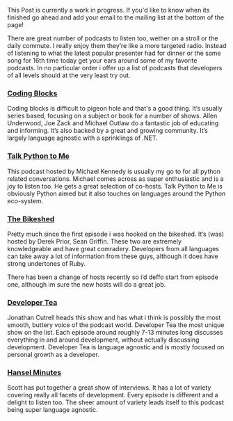 <div  class="markdown-info">
 
<div  class="markdown-info-body">

This Post is currently a work in progress. If you'd like to know when its finished go ahead and add your email to the mailing list at the bottom of the page!

</div>
</div>


There are great number of podcasts to listen too, wether on a stroll or the daily commute. I really enjoy them they’re like a more targeted radio. Instead of listening to what the latest popular presenter had for dinner or the same song for 16th time today get your ears around some of my favorite podcasts. In no particular order i offer up a list of podcasts that developers of all levels should at the very least try out.

### [Coding Blocks](https://www.codingblocks.net/)

Coding blocks is difficult to pigeon hole and that's a good thing. It’s usually series based, focusing on a subject or book for a number of shows. Allen Underwood, Joe Zack and Michael Outlaw do a fantastic job of educating and informing. It’s also backed by a great and growing community. It’s largely language agnostic with a sprinklings of .NET.

### [Talk Python to Me](https://talkpython.fm/)

This podcast hosted by Michael Kennedy is usually my go to for all python related conversations. Michael comes across as super enthusiastic and is a joy to listen too. He gets a great selection of co-hosts. Talk Python to Me is obviously Python aimed but it also touches on languages around the Python eco-system.

### [The Bikeshed](http://bikeshed.fm/)

Pretty much since the first episode i was hooked on the bikeshed. It’s (was) hosted by Derek Prior, Sean Griffin. These two are extremely knowledgeable and have great comradery. Developers from all languages can take away a lot of information from these guys, although it does have strong undertones of Ruby.

There has been a change of hosts recently so i’d deffo start from episode one, although im sure the new hosts will do a great job.

### [Developer Tea](https://spec.fm/podcasts/developer-tea)

Jonathan Cutrell heads this show and has what i think is possibly the most smooth, buttery voice of the podcast world. Developer Tea the most unique show on the list. Each episode around roughly 7-13 minutes long discusses everything in and around development, without actually discussing development. Developer Tea is language agnostic and is mostly focused on personal growth as a developer.

### [Hansel Minutes](https://hanselminutes.com/)

Scott has put together a great show of interviews. It has a lot of variety covering really all facets of development. Every episode is different and a delight to listen too. The sheer amount of variety leads itself to this podcast being super language agnostic.
